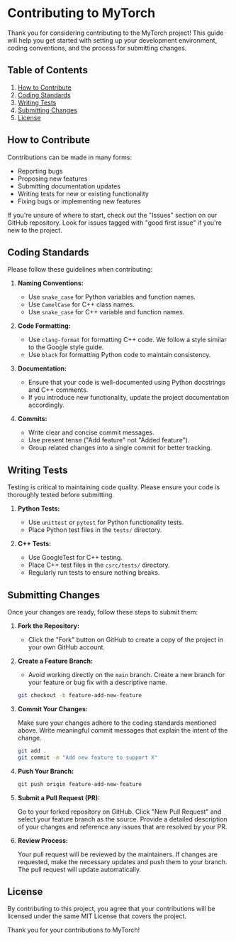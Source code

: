 # Contributing to MyTorch

Thank you for considering contributing to the MyTorch project! This guide will help you get started with setting up your development environment, coding conventions, and the process for submitting changes.

## Table of Contents

1. [How to Contribute](#how-to-contribute)
2. [Coding Standards](#coding-standards)
3. [Writing Tests](#writing-tests)
4. [Submitting Changes](#submitting-changes)
5. [License](#license)

## How to Contribute

Contributions can be made in many forms:

- Reporting bugs
- Proposing new features
- Submitting documentation updates
- Writing tests for new or existing functionality
- Fixing bugs or implementing new features

If you're unsure of where to start, check out the "Issues" section on our GitHub repository. Look for issues tagged with "good first issue" if you're new to the project.

## Coding Standards

Please follow these guidelines when contributing:

1. **Naming Conventions:**
   - Use `snake_case` for Python variables and function names.
   - Use `CamelCase` for C++ class names.
   - Use `snake_case` for C++ variable and function names.

2. **Code Formatting:**
   - Use `clang-format` for formatting C++ code. We follow a style similar to the Google style guide.
   - Use `black` for formatting Python code to maintain consistency.

3. **Documentation:**
   - Ensure that your code is well-documented using Python docstrings and C++ comments.
   - If you introduce new functionality, update the project documentation accordingly.

4. **Commits:**
   - Write clear and concise commit messages.
   - Use present tense ("Add feature" not "Added feature").
   - Group related changes into a single commit for better tracking.

## Writing Tests

Testing is critical to maintaining code quality. Please ensure your code is thoroughly tested before submitting.

1. **Python Tests:**
   - Use `unittest` or `pytest` for Python functionality tests.
   - Place Python test files in the `tests/` directory.

2. **C++ Tests:**
   - Use GoogleTest for C++ testing.
   - Place C++ test files in the `csrc/tests/` directory.
   - Regularly run tests to ensure nothing breaks.

## Submitting Changes

Once your changes are ready, follow these steps to submit them:

1. **Fork the Repository:**
   - Click the "Fork" button on GitHub to create a copy of the project in your own GitHub account.

2. **Create a Feature Branch:**
   - Avoid working directly on the `main` branch. Create a new branch for your feature or bug fix with a descriptive name.
  
   ```bash
   git checkout -b feature-add-new-feature
   ```

3. **Commit Your Changes:**

   Make sure your changes adhere to the coding standards mentioned above.
   Write meaningful commit messages that explain the intent of the change.
  
   ```bash
   git add .
   git commit -m "Add new feature to support X"
   ```

4. **Push Your Branch:**
   
   ```bash
   git push origin feature-add-new-feature
   ```

5. **Submit a Pull Request (PR):**
   
   Go to your forked repository on GitHub.
   Click "New Pull Request" and select your feature branch as the source.
   Provide a detailed description of your changes and reference any issues that are resolved by your PR.

6. **Review Process:**
  
   Your pull request will be reviewed by the maintainers.
   If changes are requested, make the necessary updates and push them to your branch. The pull request will update automatically.

## License

By contributing to this project, you agree that your contributions will be licensed under the same MIT License that covers the project.

Thank you for your contributions to MyTorch!

